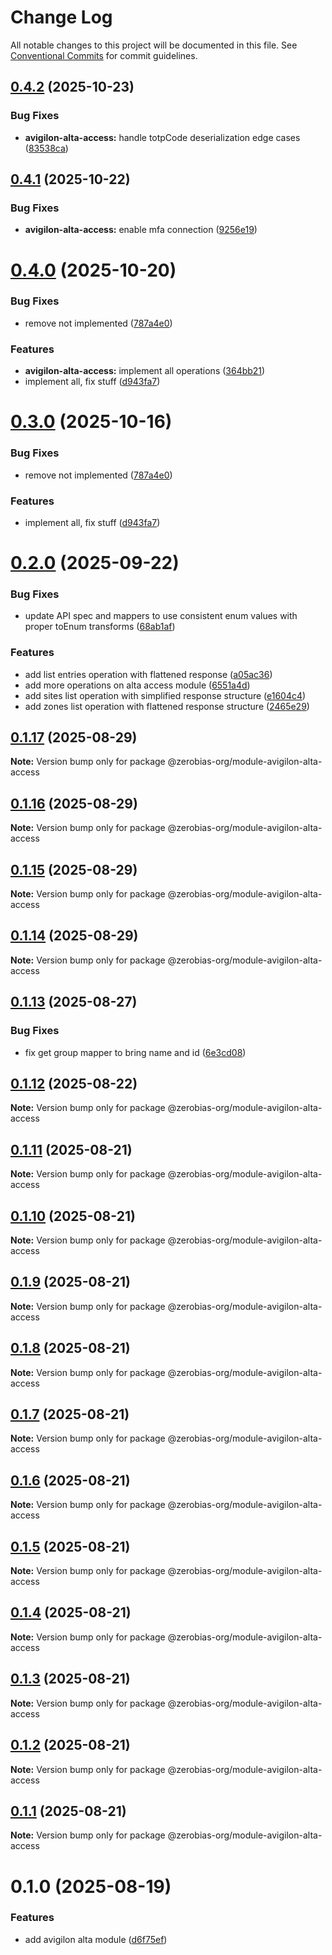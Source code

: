 # Change Log

All notable changes to this project will be documented in this file.
See [Conventional Commits](https://conventionalcommits.org) for commit guidelines.

## [0.4.2](https://github.com/zerobias-org/module-avigilon-alta-access/compare/@zerobias-org/module-avigilon-alta-access@0.4.1...@zerobias-org/module-avigilon-alta-access@0.4.2) (2025-10-23)


### Bug Fixes

* **avigilon-alta-access:** handle totpCode deserialization edge cases ([83538ca](https://github.com/zerobias-org/module-avigilon-alta-access/commit/83538ca7193c21a5fbfcdb7277b8257907b935ac))





## [0.4.1](https://github.com/zerobias-org/module-avigilon-alta-access/compare/@zerobias-org/module-avigilon-alta-access@0.4.0...@zerobias-org/module-avigilon-alta-access@0.4.1) (2025-10-22)


### Bug Fixes

* **avigilon-alta-access:** enable mfa connection ([9256e19](https://github.com/zerobias-org/module-avigilon-alta-access/commit/9256e19b4a583436d4348f7bebb80bb21e2b768d))





# [0.4.0](https://github.com/zerobias-org/module-avigilon-alta-access/compare/@zerobias-org/module-avigilon-alta-access@0.3.0...@zerobias-org/module-avigilon-alta-access@0.4.0) (2025-10-20)


### Bug Fixes

* remove not implemented ([787a4e0](https://github.com/zerobias-org/module-avigilon-alta-access/commit/787a4e0ead7738b72906190c6a8dda750ada4875))


### Features

* **avigilon-alta-access:** implement all operations ([364bb21](https://github.com/zerobias-org/module-avigilon-alta-access/commit/364bb214deb3b800d59380e04051c567aa0cb83e))
* implement all, fix stuff ([d943fa7](https://github.com/zerobias-org/module-avigilon-alta-access/commit/d943fa71178e1834ae2b31d13c06bb6b64204cef))





# [0.3.0](https://github.com/zerobias-org/module-avigilon-alta-access/compare/@zerobias-org/module-avigilon-alta-access@0.3.0...@zerobias-org/module-avigilon-alta-access@0.3.0) (2025-10-16)


### Bug Fixes

* remove not implemented ([787a4e0](https://github.com/zerobias-org/module-avigilon-alta-access/commit/787a4e0ead7738b72906190c6a8dda750ada4875))


### Features

* implement all, fix stuff ([d943fa7](https://github.com/zerobias-org/module-avigilon-alta-access/commit/d943fa71178e1834ae2b31d13c06bb6b64204cef))





# [0.2.0](https://github.com/zerobias-org/module-avigilon-alta-access/compare/@zerobias-org/module-avigilon-alta-access@0.1.17...@zerobias-org/module-avigilon-alta-access@0.2.0) (2025-09-22)


### Bug Fixes

* update API spec and mappers to use consistent enum values with proper toEnum transforms ([68ab1af](https://github.com/zerobias-org/module-avigilon-alta-access/commit/68ab1af710ff00591c251864fe4a5a65729a3ba0))


### Features

* add list entries operation with flattened response ([a05ac36](https://github.com/zerobias-org/module-avigilon-alta-access/commit/a05ac36e2cdda877ac5c0c29cae1d16e0c07de7f))
* add more operations on alta access module ([6551a4d](https://github.com/zerobias-org/module-avigilon-alta-access/commit/6551a4dc0e28877c0abc5110a4ee20de996b9f90))
* add sites list operation with simplified response structure ([e1604c4](https://github.com/zerobias-org/module-avigilon-alta-access/commit/e1604c48df054d95ef47426c1ea3c5ba2957b5cf))
* add zones list operation with flattened response structure ([2465e29](https://github.com/zerobias-org/module-avigilon-alta-access/commit/2465e290301fee840968af5774bb2346047acf92))





## [0.1.17](https://github.com/zerobias-org/module-avigilon-alta-access/compare/@zerobias-org/module-avigilon-alta-access@0.1.16...@zerobias-org/module-avigilon-alta-access@0.1.17) (2025-08-29)

**Note:** Version bump only for package @zerobias-org/module-avigilon-alta-access





## [0.1.16](https://github.com/zerobias-org/module-avigilon-alta-access/compare/@zerobias-org/module-avigilon-alta-access@0.1.15...@zerobias-org/module-avigilon-alta-access@0.1.16) (2025-08-29)

**Note:** Version bump only for package @zerobias-org/module-avigilon-alta-access





## [0.1.15](https://github.com/zerobias-org/module-avigilon-alta-access/compare/@zerobias-org/module-avigilon-alta-access@0.1.14...@zerobias-org/module-avigilon-alta-access@0.1.15) (2025-08-29)

**Note:** Version bump only for package @zerobias-org/module-avigilon-alta-access





## [0.1.14](https://github.com/zerobias-org/module-avigilon-alta-access/compare/@zerobias-org/module-avigilon-alta-access@0.1.13...@zerobias-org/module-avigilon-alta-access@0.1.14) (2025-08-29)

**Note:** Version bump only for package @zerobias-org/module-avigilon-alta-access





## [0.1.13](https://github.com/zerobias-org/module-avigilon-alta-access/compare/@zerobias-org/module-avigilon-alta-access@0.1.12...@zerobias-org/module-avigilon-alta-access@0.1.13) (2025-08-27)


### Bug Fixes

* fix get group mapper to bring name and id ([6e3cd08](https://github.com/zerobias-org/module-avigilon-alta-access/commit/6e3cd08eee52d26e010ada82e1fbffebe96fee60))





## [0.1.12](https://github.com/zerobias-org/module-avigilon-alta-access/compare/@zerobias-org/module-avigilon-alta-access@0.1.11...@zerobias-org/module-avigilon-alta-access@0.1.12) (2025-08-22)

**Note:** Version bump only for package @zerobias-org/module-avigilon-alta-access





## [0.1.11](https://github.com/zerobias-org/module-avigilon-alta-access/compare/@zerobias-org/module-avigilon-alta-access@0.1.10...@zerobias-org/module-avigilon-alta-access@0.1.11) (2025-08-21)

**Note:** Version bump only for package @zerobias-org/module-avigilon-alta-access





## [0.1.10](https://github.com/zerobias-org/module-avigilon-alta-access/compare/@zerobias-org/module-avigilon-alta-access@0.1.9...@zerobias-org/module-avigilon-alta-access@0.1.10) (2025-08-21)

**Note:** Version bump only for package @zerobias-org/module-avigilon-alta-access





## [0.1.9](https://github.com/zerobias-org/module-avigilon-alta-access/compare/@zerobias-org/module-avigilon-alta-access@0.1.8...@zerobias-org/module-avigilon-alta-access@0.1.9) (2025-08-21)

**Note:** Version bump only for package @zerobias-org/module-avigilon-alta-access





## [0.1.8](https://github.com/zerobias-org/module-avigilon-alta-access/compare/@zerobias-org/module-avigilon-alta-access@0.1.7...@zerobias-org/module-avigilon-alta-access@0.1.8) (2025-08-21)

**Note:** Version bump only for package @zerobias-org/module-avigilon-alta-access





## [0.1.7](https://github.com/zerobias-org/module-avigilon-alta-access/compare/@zerobias-org/module-avigilon-alta-access@0.1.6...@zerobias-org/module-avigilon-alta-access@0.1.7) (2025-08-21)

**Note:** Version bump only for package @zerobias-org/module-avigilon-alta-access





## [0.1.6](https://github.com/zerobias-org/module-avigilon-alta-access/compare/@zerobias-org/module-avigilon-alta-access@0.1.5...@zerobias-org/module-avigilon-alta-access@0.1.6) (2025-08-21)

**Note:** Version bump only for package @zerobias-org/module-avigilon-alta-access





## [0.1.5](https://github.com/zerobias-org/module-avigilon-alta-access/compare/@zerobias-org/module-avigilon-alta-access@0.1.4...@zerobias-org/module-avigilon-alta-access@0.1.5) (2025-08-21)

**Note:** Version bump only for package @zerobias-org/module-avigilon-alta-access





## [0.1.4](https://github.com/zerobias-org/module-avigilon-alta-access/compare/@zerobias-org/module-avigilon-alta-access@0.1.3...@zerobias-org/module-avigilon-alta-access@0.1.4) (2025-08-21)

**Note:** Version bump only for package @zerobias-org/module-avigilon-alta-access





## [0.1.3](https://github.com/zerobias-org/module-avigilon-alta-access/compare/@zerobias-org/module-avigilon-alta-access@0.1.2...@zerobias-org/module-avigilon-alta-access@0.1.3) (2025-08-21)

**Note:** Version bump only for package @zerobias-org/module-avigilon-alta-access





## [0.1.2](https://github.com/zerobias-org/module-avigilon-alta-access/compare/@zerobias-org/module-avigilon-alta-access@0.1.1...@zerobias-org/module-avigilon-alta-access@0.1.2) (2025-08-21)

**Note:** Version bump only for package @zerobias-org/module-avigilon-alta-access





## [0.1.1](https://github.com/zerobias-org/module-avigilon-alta-access/compare/@zerobias-org/module-avigilon-alta-access@0.1.0...@zerobias-org/module-avigilon-alta-access@0.1.1) (2025-08-21)

**Note:** Version bump only for package @zerobias-org/module-avigilon-alta-access





# 0.1.0 (2025-08-19)


### Features

* add avigilon alta module ([d6f75ef](https://github.com/zerobias-org/module-avigilon-alta-access/commit/d6f75ef6b32eb315022061feacddf06f352e8490))
